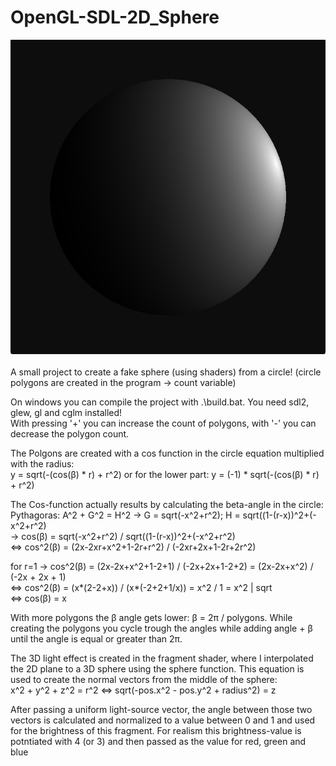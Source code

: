 # OpenGL-SDL-2D_Sphere
![alt text](https://github.com/inzhefop/OpenGL-SDL-2D_Sphere/blob/main/sample.png?raw=true) </br>  </br> 
A small project to create a fake sphere (using shaders) from a circle! (circle polygons are created in the program -> count variable)

On windows you can compile the project with .\build.bat. You need sdl2, glew, gl and cglm installed! </br>
With pressing '+' you can increase the count of polygons, with '-' you can decrease the polygon count. </br>

The Polgons are created with a cos function in the circle equation multiplied with the radius: </br>
y = sqrt(-(cos(β) * r) + r^2) or for the lower part: y = (-1) * sqrt(-(cos(β) * r) + r^2) </br>

The Cos-function actually results by calculating the beta-angle in the circle: </br>
Pythagoras: A^2 + G^2 = H^2 -> G = sqrt(-x^2+r^2); H = sqrt((1-(r-x))^2+(-x^2+r^2) </br>
-> cos(β) = sqrt(-x^2+r^2) / sqrt((1-(r-x))^2+(-x^2+r^2) </br>
<=> cos^2(β) = (2x-2xr+x^2+1-2r+r^2) / (-2xr+2x+1-2r+2r^2) </br>

for r=1 -> cos^2(β) = (2x-2x+x^2+1-2+1) / (-2x+2x+1-2+2) = (2x-2x+x^2) / (-2x + 2x + 1) </br>
<=> cos^2(β) = (x*(2-2+x)) / (x*(-2+2+1/x)) = x^2 / 1 = x^2 | sqrt </br>
<=> cos(β) = x </br>

With more polygons the β angle gets lower: β = 2π / polygons. While creating the polygons you cycle trough the angles while adding angle + β until the angle is equal or greater than 2π. </br>

The 3D light effect is created in the fragment shader, where I interpolated the 2D plane to a 3D sphere using the sphere function. This equation is used to create the normal vectors from the middle of the sphere: </br>
x^2 + y^2 + z^2 = r^2 <=> sqrt(-pos.x^2 - pos.y^2 + radius^2) = z </br>

After passing a uniform light-source vector, the angle between those two vectors is calculated and normalized to a value between 0 and 1 and used for the brightness of this fragment. For realism this brightness-value is potntiated with 4 (or 3) and then passed as the value for red, green and blue
